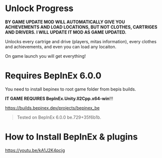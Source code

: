 # Unlock Progress

**BY GAME UPDATE MOD WILL AUTOMATICALLY GIVE YOU ACHIEVEMENTS AND LOAD LOCATIONS, BUT NOT CLOTHES, CARTRIGES AND DRIVERS. I WILL UPDATE IT MOD AS GAME UPDATED.**

Unlocks every cartrige and drive (players, mitas information), every clothes and achievements, and even you can load any locaiton.

On game launch you will get everything!

# Requires BepInEx 6.0.0
You need to install bepinex to root game folder from bepis builds.

**IT GAME REQUIRES BepInEx.Unity.Il2Cpp.x64-win**!!!

https://builds.bepinex.dev/projects/bepinex_be
> Tested on BepInEx 6.0.0 be.729+35f6b1b.

# How to Install BepInEx & plugins
https://youtu.be/kA1J2K4pcjg
